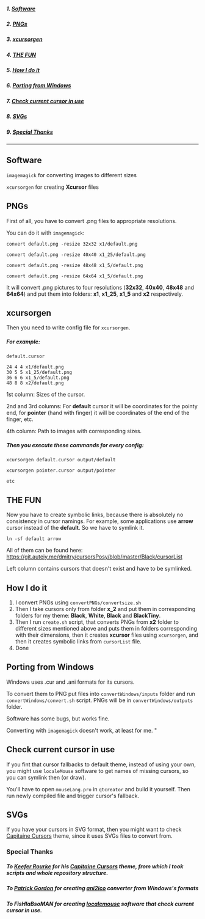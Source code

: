 ##### 1. [Software](#software)
##### 2. [PNGs](#pngs)
##### 3. [xcursorgen](#xcursorgen)
##### 4. [THE FUN](#the-fun)
##### 5. [How I do it](#how-i-do-it)
##### 6. [Porting from Windows](#porting-from-windows)
##### 7. [Check current cursor in use](#check-current-cursor-in-use)
##### 8. [SVGs](#svgs)
##### 9. [Special Thanks](#special-thanks)

---
<a name="software"></a>
## Software
`imagemagick` for converting images to different sizes

`xcursorgen` for creating **Xcursor** files 

<a name="pngs"></a>
##  PNGs

First of all, you have to convert .png files to appropriate resolutions. 

You can do it with `imagemagick`:

`convert default.png -resize 32x32 x1/default.png`

`convert default.png -resize 40x40 x1_25/default.png`

`convert default.png -resize 48x48 x1_5/default.png`

`convert default.png -resize 64x64 x1_5/default.png`


It will convert .png pictures to four resolutions (**32x32**, **40x40**, **48x48** and **64x64**) and put them into folders: **x1**, **x1_25**, **x1_5** and **x2** respectively.

<a name="xcursorgen"></a>
##  xcursorgen

Then you need to write config file for `xcursorgen`.

##### For example: 

`default.cursor`

```
24 4 4 x1/default.png
30 5 5 x1_25/default.png
36 6 6 x1_5/default.png
48 8 8 x2/default.png
```

1st column: Sizes of the cursor.

2nd and 3rd columns: For **default** cursor it will be coordinates for the pointy end, for **pointer** (hand with finger) it will be coordinates of the end of the finger, etc. 

4th column: Path to images with corresponding sizes.

##### Then you execute these commands for every config:

`xcursorgen default.cursor output/default`

`xcursorgen pointer.cursor output/pointer`

`etc`

<a name="the-fun"></a>
## THE FUN

Now you have to create symbolic links, because there is absolutely no consistency in cursor namings. For example, some applications use **arrow** cursor instead of the **default**. So we have to symlink it.

`ln -sf default arrow`

All of them can be found here: https://git.auteiy.me/dmitry/cursorsPosy/blob/master/Black/cursorList

Left column contains cursors that doesn't exist and have to be symlinked.

<a name="how-i-do-it"></a>
## How I do it

1. I convert PNGs using `convertPNGs/convertsize.sh` 
2. Then I take cursors only from folder **x_2** and put them in corresponding folders for my theme: **Black**, **White**, **Black** and **BlackTiny**.
3. Then I run `create.sh` script, that converts PNGs from **x2** folder to different sizes mentioned above and puts them in folders corresponding with their dimensions, then it creates **xcursor** files using `xcursorgen`, and then it creates symbolic links from `cursorList` file.
4. Done

<a name="porting-from-windows"></a>
## Porting from Windows

Windows uses .cur and .ani formats for its cursors. 

To convert them to PNG put files into `convertWindows/inputs` folder and run `convertWindows/convert.sh` script. PNGs will be in `convertWindows/outputs` folder. 

Software has some bugs, but works fine. 

Converting with `imagemagick` doesn't work, at least for me.
<a name="check-current-cursor-in-use"></a>"
## Check current cursor in use
If you fint that cursor fallbacks to default theme, instead of using your own, you might use `localeMouse` software to get names of missing cursors, so you can symlink then (or draw). 

You'll have to open `mouseLang.pro` in `qtcreator` and build it yourself. Then run newly compiled file and trigger cursor's fallback. 


<a name="svgs"></a>
## SVGs

If you have your cursors in SVG format, then you might want to check [Capitaine Cursors](https://github.com/keeferrourke/capitaine-cursors) theme, since it uses SVGs files to convert from. 
<a name="special-thanks"></a>
### Special Thanks

##### To [Keefer Rourke](https://github.com/keeferrourke) for his [Capitaine Cursors](https://github.com/keeferrourke/capitaine-cursors) theme, from which I took scripts and whole repository structure.

##### To [Patrick Gordon](https://github.com/paddygord) for creating [ani2ico](https://github.com/paddygord/cursor-converter/) converter from Windows's formats 

##### To FisHlaBsoMAN for creating [localemouse](https://bitbucket.org/group-of-coders/localemouse/src/master/) software that check current cursor in use. 
